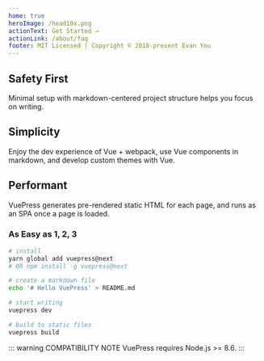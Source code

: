 ```yaml
---
home: true
heroImage: /head10x.png
actionText: Get Started →
actionLink: /about/faq
footer: MIT Licensed | Copyright © 2018-present Evan You
---
```


<div style="text-align: center">
  <Bit/>
</div>

<div class="features">
  <div class="feature">
    <h2>Safety First</h2>
    <p>Minimal setup with markdown-centered project structure helps you focus on writing.</p>
  </div>
  <div class="feature">
    <h2>Simplicity</h2>
    <p>Enjoy the dev experience of Vue + webpack, use Vue components in markdown, and develop custom themes with Vue.</p>
  </div>
  <div class="feature">
    <h2>Performant</h2>
    <p>VuePress generates pre-rendered static HTML for each page, and runs as an SPA once a page is loaded.</p>
  </div>
</div>

### As Easy as 1, 2, 3

```bash
# install
yarn global add vuepress@next
# OR npm install -g vuepress@next

# create a markdown file
echo '# Hello VuePress' > README.md

# start writing
vuepress dev

# build to static files
vuepress build
```

::: warning COMPATIBILITY NOTE
VuePress requires Node.js >= 8.6.
:::
